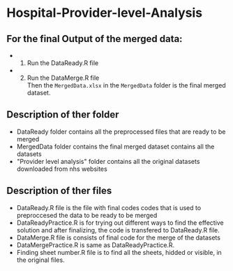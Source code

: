 # Hospital-Provider-level-Analysis
##  For the final Output of the merged data:
* 1. Run the DataReady.R file
* 2. Run the DataMerge.R file\
 Then the `MergedData.xlsx` in the `MergedData` folder is the final merged dataset.

## Description of ther folder
* DataReady folder contains all the preprocessed files that are ready to be merged
* MergedData folder contains the final merged dataset contains all the datasets
* "Provider level analysis" folder contains all the original datasets downloaded from nhs websites

## Description of ther files
* DataReady.R file is the file with final codes codes that is used to preproccesed the data to be ready to be merged
* DataReadyPractice.R is for trying out different ways to find the effective solution and after finalizing, the code is transfered to DataReady.R file.
* DataMerge.R file is consists of final code for the merge of the datasets
* DataMergePractice.R is same as DataReadyPractice.R.
* Finding sheet number.R file is to find all the sheets, hidded or visible, in the original files.


